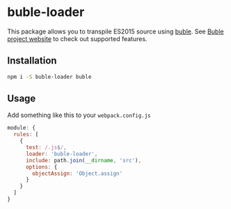 # buble-loader

This package allows you to transpile ES2015 source using [buble](https://github.com/Rich-Harris/buble). See [Buble project website](https://buble.surge.sh/guide/) to check out supported features.

## Installation
```bash
npm i -S buble-loader buble
```
## Usage

Add something like this to your `webpack.config.js`
```js
module: {
  rules: [
    {
      test: /.js$/,
      loader: 'buble-loader',
      include: path.join(__dirname, 'src'),
      options: {
        objectAssign: 'Object.assign'
      }
    }
  ]
}
```
